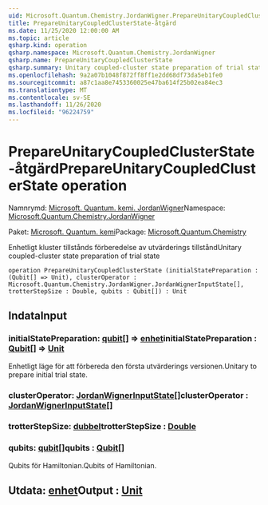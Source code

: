 ```yaml
---
uid: Microsoft.Quantum.Chemistry.JordanWigner.PrepareUnitaryCoupledClusterState
title: PrepareUnitaryCoupledClusterState-åtgärd
ms.date: 11/25/2020 12:00:00 AM
ms.topic: article
qsharp.kind: operation
qsharp.namespace: Microsoft.Quantum.Chemistry.JordanWigner
qsharp.name: PrepareUnitaryCoupledClusterState
qsharp.summary: Unitary coupled-cluster state preparation of trial state
ms.openlocfilehash: 9a2a07b1048f872ff8ff1e2dd68df73da5eb1fe0
ms.sourcegitcommit: a87c1aa8e7453360025e47ba614f25b02ea84ec3
ms.translationtype: MT
ms.contentlocale: sv-SE
ms.lasthandoff: 11/26/2020
ms.locfileid: "96224759"
---
```

# <a name="prepareunitarycoupledclusterstate-operation"></a><span data-ttu-id="23181-102">PrepareUnitaryCoupledClusterState-åtgärd</span><span class="sxs-lookup"><span data-stu-id="23181-102">PrepareUnitaryCoupledClusterState operation</span></span>

<span data-ttu-id="23181-103">Namnrymd: [Microsoft. Quantum. kemi. JordanWigner](xref:Microsoft.Quantum.Chemistry.JordanWigner)</span><span class="sxs-lookup"><span data-stu-id="23181-103">Namespace: [Microsoft.Quantum.Chemistry.JordanWigner](xref:Microsoft.Quantum.Chemistry.JordanWigner)</span></span>

<span data-ttu-id="23181-104">Paket: [Microsoft. Quantum. kemi](https://nuget.org/packages/Microsoft.Quantum.Chemistry)</span><span class="sxs-lookup"><span data-stu-id="23181-104">Package: [Microsoft.Quantum.Chemistry](https://nuget.org/packages/Microsoft.Quantum.Chemistry)</span></span>


<span data-ttu-id="23181-105">Enhetligt kluster tillstånds förberedelse av utvärderings tillstånd</span><span class="sxs-lookup"><span data-stu-id="23181-105">Unitary coupled-cluster state preparation of trial state</span></span>

```qsharp
operation PrepareUnitaryCoupledClusterState (initialStatePreparation : (Qubit[] => Unit), clusterOperator : Microsoft.Quantum.Chemistry.JordanWigner.JordanWignerInputState[], trotterStepSize : Double, qubits : Qubit[]) : Unit
```


## <a name="input"></a><span data-ttu-id="23181-106">Indata</span><span class="sxs-lookup"><span data-stu-id="23181-106">Input</span></span>

### <a name="initialstatepreparation--qubit--unit"></a><span data-ttu-id="23181-107">initialStatePreparation: [qubit](xref:microsoft.quantum.lang-ref.qubit)[] => [enhet](xref:microsoft.quantum.lang-ref.unit)</span><span class="sxs-lookup"><span data-stu-id="23181-107">initialStatePreparation : [Qubit](xref:microsoft.quantum.lang-ref.qubit)[] => [Unit](xref:microsoft.quantum.lang-ref.unit)</span></span> 

<span data-ttu-id="23181-108">Enhetligt läge för att förbereda den första utvärderings versionen.</span><span class="sxs-lookup"><span data-stu-id="23181-108">Unitary to prepare initial trial state.</span></span>


### <a name="clusteroperator--jordanwignerinputstate"></a><span data-ttu-id="23181-109">clusterOperator: [JordanWignerInputState](xref:Microsoft.Quantum.Chemistry.JordanWigner.JordanWignerInputState)[]</span><span class="sxs-lookup"><span data-stu-id="23181-109">clusterOperator : [JordanWignerInputState](xref:Microsoft.Quantum.Chemistry.JordanWigner.JordanWignerInputState)[]</span></span>




### <a name="trotterstepsize--double"></a><span data-ttu-id="23181-110">trotterStepSize: [dubbel](xref:microsoft.quantum.lang-ref.double)</span><span class="sxs-lookup"><span data-stu-id="23181-110">trotterStepSize : [Double](xref:microsoft.quantum.lang-ref.double)</span></span>




### <a name="qubits--qubit"></a><span data-ttu-id="23181-111">qubits: [qubit](xref:microsoft.quantum.lang-ref.qubit)[]</span><span class="sxs-lookup"><span data-stu-id="23181-111">qubits : [Qubit](xref:microsoft.quantum.lang-ref.qubit)[]</span></span>

<span data-ttu-id="23181-112">Qubits för Hamiltonian.</span><span class="sxs-lookup"><span data-stu-id="23181-112">Qubits of Hamiltonian.</span></span>



## <a name="output--unit"></a><span data-ttu-id="23181-113">Utdata: [enhet](xref:microsoft.quantum.lang-ref.unit)</span><span class="sxs-lookup"><span data-stu-id="23181-113">Output : [Unit](xref:microsoft.quantum.lang-ref.unit)</span></span>

